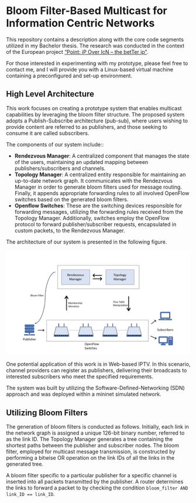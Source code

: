 # Bloom Filter-Based Multicast for Information Centric Networks

This repository contains a description along with the core code segments utilized in my Bachelor thesis. 
The research was conducted in the context of the European project
[“Point: iP Over IcN – the betTer ip"](https://cordis.europa.eu/project/id/643990). 

For those interested in experimenting with my prototype, please feel free to contact me, and I will provide you with a Linux-based 
virtual machine containing a preconfigured and set-up environment.

## High Level Architecture

This work focuses on creating a prototype system that enables multicast capabilities by leveraging the bloom filter structure. The proposed system adopts a Publish-Subscribe architecture (pub-sub), where users wishing to provide
content are referred to as publishers, and those seeking to consume it are called subscribers.

The components of our system include::
* **Rendezvous Manager**: A centralized component that manages the state of the users, maintaining an updated
    mapping between publishers/subscribers and channels.
* **Topology Manager**: A centralized entity responsible for maintaining an up-to-date network graph.
    It communicates with the Rendezvous Manager in order to generate bloom filters used for message routing.
    Finally, it appends appropriate forwarding rules to all involved OpenFlow switches based on the generated bloom filters.
* **Openflow Switches**: These are the switching devices responsible for forwarding messages, utilizing the forwarding rules 
    received from the Topology Manager. 
    Additionally, switches employ the OpenFlow protocol to 
    forward publisher/subscriber requests, encapsulated in custom packets, to the Rendezvous Manager.

The architecture of our system is presented in the following figure.
\
\
![Architecture](figs/Architecture.jpg)

One potential application of this work is in Web-based IPTV. In this scenario, channel providers can register as publishers, 
delivering their broadcasts to interested subscribers who meet the specified requirements.

The system was built by utilizing the Software-Defined-Networking (SDN) approach and was deployed within
a mininet simulated network.

## Utilizing Bloom Filters

The generation of bloom filters is conducted as follows. Initially, each link in the network graph is assigned a unique 
126-bit binary number, referred to as the link ID. The Topology Manager generates a tree containing the shortest paths 
between the publisher and subscriber nodes. The bloom filter, employed for multicast message transmission, is constructed by performing a bitwise OR operation on the link IDs of all the links in the generated tree.

A bloom filter specific to a particular publisher for a specific channel is inserted into all packets transmitted by the publisher. 
A router determines the links to forward a packet to by checking the condition ````bloom_filter AND link_ID == link_ID````.



